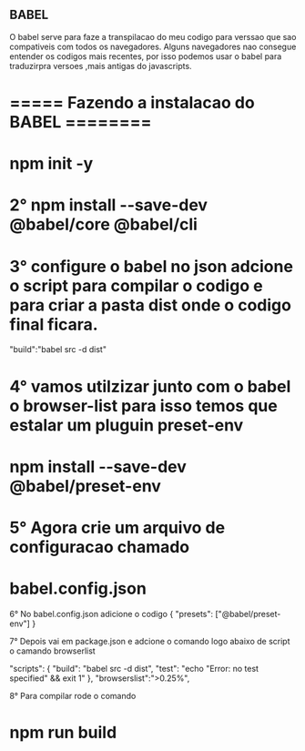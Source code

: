 ## BABEL
O babel serve para faze a transpilacao do meu codigo para verssao que sao compativeis com todos os navegadores.
Alguns navegadores nao consegue entender os codigos mais recentes, por isso podemos usar o babel 
para traduzirpra versoes ,mais antigas do javascripts.

# ===== Fazendo a instalacao do BABEL ========

# npm init -y

# 2° npm install --save-dev @babel/core @babel/cli

# 3° configure o babel no json adcione o script para compilar o codigo e para criar a pasta dist onde o codigo final ficara.
"build":"babel src -d dist"

# 4° vamos utilzizar junto com o babel o browser-list para isso temos que estalar um pluguin preset-env
# npm install --save-dev @babel/preset-env

# 5° Agora crie um arquivo de configuracao chamado
# babel.config.json

6° No babel.config.json
adicione o codigo
{
    "presets": ["@babel/preset-env"]
}

7° Depois vai em package.json e adcione o comando logo abaixo de script o camando browserlist

"scripts": {
    "build": "babel src -d dist",
    "test": "echo \"Error: no test specified\" && exit 1"
  },
  "browserslist":">0.25%",

  8° Para compilar rode o comando 
  # npm run build